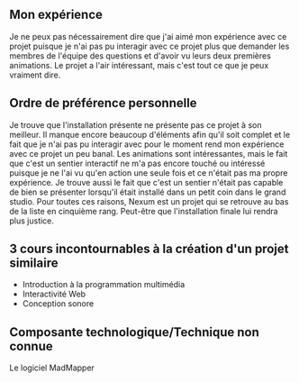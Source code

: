 <h2>Mon expérience</h2> 
Je ne peux pas nécessairement dire que j'ai aimé mon expérience avec ce projet puisque je n'ai pas pu interagir avec ce projet plus que demander les membres de l'équipe des questions et d'avoir vu leurs deux premières animations. Le projet a l'air intéressant, mais c'est tout ce que je peux vraiment dire.  

<h2>Ordre de préférence personnelle</h2> 
Je trouve que l'installation présente ne présente pas ce projet à son meilleur. Il manque encore beaucoup d'éléments afin qu'il soit complet et le fait que je n'ai pas pu interagir avec pour le moment rend mon expérience avec ce projet un peu banal. Les animations sont intéressantes, mais le fait que c'est un sentier interactif ne m'a pas encore touché ou intéressé puisque je ne l'ai vu qu'en action une seule fois et ce n'était pas ma propre expérience. Je trouve aussi le fait que c'est un sentier n'était pas capable de bien se présenter lorsqu'il était installé dans un petit coin dans le grand studio. Pour toutes ces raisons, Nexum est un projet qui se retrouve au bas de la liste en cinquième rang. Peut-être que l'installation finale lui rendra plus justice.  

<h2>3 cours incontournables à la création d'un projet similaire</h2> 

- Introduction à la programmation multimédia
- Interactivité Web
- Conception sonore

<h2>Composante technologique/Technique non connue</h2> 
Le logiciel MadMapper
